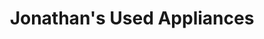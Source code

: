---
title: "Jonathan's Used Appliances"
url: /spruce-pine/jonathans-used-appliances-oak-avenue/
shop: appliance
---